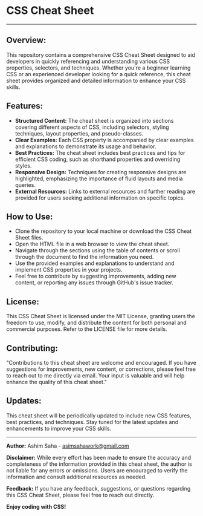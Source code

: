# CSS Cheat Sheet

---

## Overview:
This repository contains a comprehensive CSS Cheat Sheet designed to aid developers in quickly referencing and understanding various CSS properties, selectors, and techniques. Whether you're a beginner learning CSS or an experienced developer looking for a quick reference, this cheat sheet provides organized and detailed information to enhance your CSS skills.

## Features:
- **Structured Content:** The cheat sheet is organized into sections covering different aspects of CSS, including selectors, styling techniques, layout properties, and pseudo-classes.
- **Clear Examples:** Each CSS property is accompanied by clear examples and explanations to demonstrate its usage and behavior.
- **Best Practices:** The cheat sheet includes best practices and tips for efficient CSS coding, such as shorthand properties and overriding styles.
- **Responsive Design:** Techniques for creating responsive designs are highlighted, emphasizing the importance of fluid layouts and media queries.
- **External Resources:** Links to external resources and further reading are provided for users seeking additional information on specific topics.

## How to Use:
- Clone the repository to your local machine or download the CSS Cheat Sheet files.
- Open the HTML file in a web browser to view the cheat sheet.
- Navigate through the sections using the table of contents or scroll through the document to find the information you need.
- Use the provided examples and explanations to understand and implement CSS properties in your projects.
- Feel free to contribute by suggesting improvements, adding new content, or reporting any issues through GitHub's issue tracker.

## License:
This CSS Cheat Sheet is licensed under the MIT License, granting users the freedom to use, modify, and distribute the content for both personal and commercial purposes. Refer to the LICENSE file for more details.

## Contributing:
"Contributions to this cheat sheet are welcome and encouraged. If you have suggestions for improvements, new content, or corrections, please feel free to reach out to me directly via email. Your input is valuable and will help enhance the quality of this cheat sheet."

## Updates:
This cheat sheet will be periodically updated to include new CSS features, best practices, and techniques. Stay tuned for the latest updates and enhancements to improve your CSS skills.

---

**Author:**
Ashim Saha - asimsahawork@gmail.com

**Disclaimer:**
While every effort has been made to ensure the accuracy and completeness of the information provided in this cheat sheet, the author is not liable for any errors or omissions. Users are encouraged to verify the information and consult additional resources as needed.

**Feedback:**
If you have any feedback, suggestions, or questions regarding this CSS Cheat Sheet, please feel free to reach out directly.

**Enjoy coding with CSS!**

